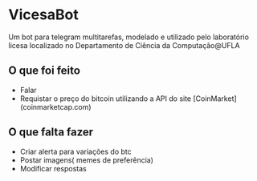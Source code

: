 # VicesaBot

Um bot para telegram multitarefas, modelado e utilizado pelo laboratório licesa localizado no Departamento de Ciência da Computação@UFLA

## **O que foi feito** 
- Falar
- Requistar o preço do bitcoin utilizando a API do site [CoinMarket] (coinmarketcap.com)

## **O que falta fazer**

- Criar alerta para variações do btc
- Postar imagens( memes de preferência) 
- Modificar respostas
